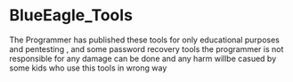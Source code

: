 # BlueEagle_Tools
The Programmer has published these tools for only educational purposes and pentesting , and some password recovery tools 
the programmer is not responsible for any damage can be done and any harm willbe casued by some kids who use this tools in wrong way
